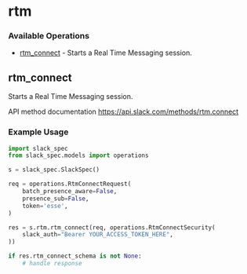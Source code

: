 # rtm

### Available Operations

* [rtm_connect](#rtm_connect) - Starts a Real Time Messaging session.

## rtm_connect

Starts a Real Time Messaging session.

API method documentation
<https://api.slack.com/methods/rtm.connect>

### Example Usage

```python
import slack_spec
from slack_spec.models import operations

s = slack_spec.SlackSpec()

req = operations.RtmConnectRequest(
    batch_presence_aware=False,
    presence_sub=False,
    token='esse',
)

res = s.rtm.rtm_connect(req, operations.RtmConnectSecurity(
    slack_auth="Bearer YOUR_ACCESS_TOKEN_HERE",
))

if res.rtm_connect_schema is not None:
    # handle response
```
